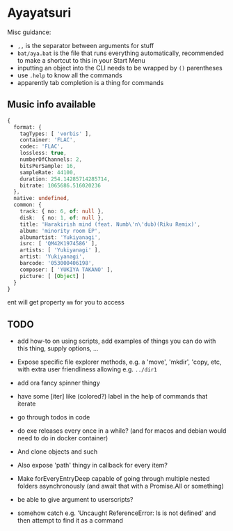 # Ayayatsuri

Misc guidance:
- `,,` is the separator between arguments for stuff
- `bat/aya.bat` is the file that runs everything automatically, recommended to make a shortcut to this in your Start Menu
- inputting an object into the CLI needs to be wrapped by `()` parentheses
- use `.help` to know all the commands
- apparently tab completion is a thing for commands

## Music info available
```ts
{ 
  format: {
    tagTypes: [ 'vorbis' ],
    container: 'FLAC',
    codec: 'FLAC',
    lossless: true,
    numberOfChannels: 2,
    bitsPerSample: 16,
    sampleRate: 44100,
    duration: 254.14285714285714,
    bitrate: 1065686.516020236 
  },
  native: undefined,
  common: { 
    track: { no: 6, of: null },
    disk:  { no: 1, of: null },
    title: 'Harakirish mind (feat. Numb\'n\'dub)(Riku Remix)',
    album: 'minority room EP',
    albumartist: 'Yukiyanagi',
    isrc: [ 'QM42K1974586' ],
    artists: [ 'Yukiyanagi' ],
    artist: 'Yukiyanagi',
    barcode: '053000406198',
    composer: [ 'YUKIYA TAKANO' ],
    picture: [ [Object] ] 
  } 
}
```
ent will get property `mm` for you to access

## TODO
- add how-to on using scripts, add examples of things you can do with this thing, supply options, ...
- Expose specific file explorer methods, e.g. a 'move', 'mkdir', 'copy, etc, with extra user friendliness allowing e.g. `../dir1`

- add ora fancy spinner thingy
- have some [iter] like (colored?) label in the help of commands that iterate
- go through todos in code
- do exe releases every once in a while?  (and for macos and debian would need to do in docker container)

- And clone objects and such
- Also expose 'path' thingy in callback for every item?
- Make forEveryEntryDeep capable of going through multiple nested folders asynchronously (and await that with a Promise.All or something)
- be able to give argument to userscripts?
- somehow catch e.g. 'Uncaught ReferenceError: ls is not defined' and then attempt to find it as a command
